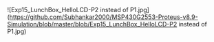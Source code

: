 ![Exp15_LunchBox_HelloLCD-P2 instead of P1.jpg](https://github.com/Subhankar2000/MSP430G2553-Proteus-v8.9-Simulation/blob/master/blob/Exp15_LunchBox_HelloLCD-P2 instead of P1.jpg)